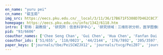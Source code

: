 ```yaml
---
en_name: "yuru pei"
cn_name: "裴玉茹"
img_src: https://eecs.pku.edu.cn/__local/3/11/36/17B671F5308D7D462C8C77C8E1F_C2452BB5_D0F1.png?e=.png
homepage: https://eecs.pku.edu.cn/info/1342/6118.htm
intro: ['职称：副教授', '研究所：信息科学中心', '研究领域：三维形状分析，医学图像配准，颅面重建 ', '办公电话：86-10-62756657', '电子邮件：peiyuru@cis.pku.edu.cn', '个人主页： ']
pid: "93/6606"
coauthor_names: ['Chee Seng Chan', 'Gui Chen', 'Hua Chen', 'Fanfan Dai', 'Yuke Guo', 'Bing Han', 'Wai Lam Hoo', 'Fengchun Huang', 'Ruoping Jiang', 'Tae-Kyun Kim', 'Lei Kou', 'Bin Liu', 'Weiwei Liu', 'Gengyu Ma', 'Haifang Qin', 'Fuhao Shi', 'Diya Sun', 'Anjun Wei', 'Jia Wei', 'Tianmin Xu', 'Yunai Yi', 'Zhongbiao Yuan', 'Hongbin Zha', 'Xiaoyun Zhang', 'Yungeng Zhang']
coauthor_ids: ['51/655', '118/0023', '44/2144', '176/7892', '205/3597', '74/2721', '141/9866', '115/9137', '118/0959', '28/787', '191/2478', '35/837', '54/6677', '68/310', '205/4601', '95/8106', '226/4893', '126/4579', '97/398', '71/5365', '201/7782', '41/5751', '20/5020', '40/1945', '205/6119']
paper_keys: ['journals/tbe/PeiSCWZJX12', 'journals/tvcg/PeiZ07', 'journals/corr/HooKPC14', 'journals/tbe/PeiMCZXZ17', 'journals/pami/PeiHSZ12', 'journals/tmi/PeiYMKGXZ18', 'journals/jvca/PeiZ07', 'journals/cgf/PeiZY08']
---
```

